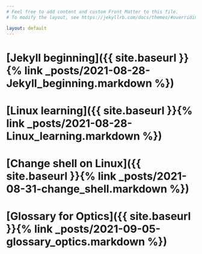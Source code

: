 ```yaml
---
# Feel free to add content and custom Front Matter to this file.
# To modify the layout, see https://jekyllrb.com/docs/themes/#overriding-theme-defaults

layout: default
---
```


# [Jekyll beginning]({{ site.baseurl }}{% link _posts/2021-08-28-Jekyll_beginning.markdown %})



# [Linux learning]({{ site.baseurl }}{% link _posts/2021-08-28-Linux_learning.markdown %})

# [Change shell on Linux]({{ site.baseurl }}{% link _posts/2021-08-31-change_shell.markdown %})
# [Glossary for Optics]({{ site.baseurl }}{% link _posts/2021-09-05-glossary_optics.markdown %})

